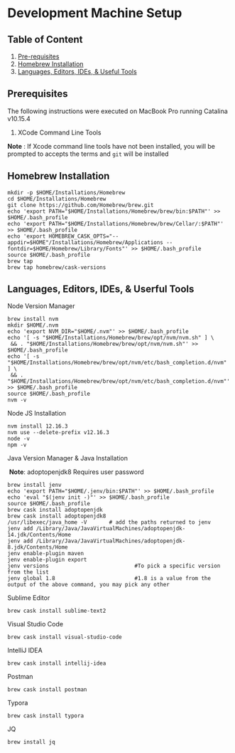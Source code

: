 # Development Machine Setup

## Table of Content

1. [Pre-requisites](#prerequisites)
2. [Homebrew Installation](#homebrew-installation)
3. [Languages, Editors, IDEs, & Useful Tools](#favorite-editor)

<a name="prerequisites"><a/>

## Prerequisites

The following instructions were executed on MacBook Pro running Catalina v10.15.4

1. XCode Command Line Tools

**Note** : If Xcode command line tools have not been installed, you will be prompted to accepts the terms and ```git``` will be installed

<a name="homebrew-installation"></a>

## Homebrew Installation

```
mkdir -p $HOME/Installations/Homebrew
cd $HOME/Installations/Homebrew
git clone https://github.com/Homebrew/brew.git
echo 'export PATH="$HOME/Installations/Homebrew/brew/bin:$PATH"' >> $HOME/.bash_profile
echo 'export PATH="$HOME/Installations/Homebrew/brew/Cellar/:$PATH"' >> $HOME/.bash_profile
echo 'export HOMEBREW_CASK_OPTS="--appdir=$HOME"/Installations/Homebrew/Applications --fontdir=$HOME/Homebrew/Library/Fonts"' >> $HOME/.bash_profile
source $HOME/.bash_profile
brew tap
brew tap homebrew/cask-versions
```

## Languages, Editors, IDEs, & Userful Tools


Node Version Manager
```
brew install nvm
mkdir $HOME/.nvm
echo 'export NVM_DIR="$HOME/.nvm"' >> $HOME/.bash_profile
echo '[ -s "$HOME/Installations/Homebrew/brew/opt/nvm/nvm.sh" ] \
 && . "$HOME/Installations/Homebrew/brew/opt/nvm/nvm.sh"' >> $HOME/.bash_profile
echo '[ -s "$HOME/Installations/Homebrew/brew/opt/nvm/etc/bash_completion.d/nvm" ] \
 && . "$HOME/Installations/Homebrew/brew/opt/nvm/etc/bash_completion.d/nvm"' >> $HOME/.bash_profile
source $HOME/.bash_profile
nvm -v
```

Node JS Installation
```
nvm install 12.16.3
nvm use --delete-prefix v12.16.3
node -v
npm -v
```

Java Version Manager & Java Installation

​		**Note**: adoptopenjdk8 Requires user password

```
brew install jenv
echo 'export PATH="$HOME/.jenv/bin:$PATH"' >> $HOME/.bash_profile
echo 'eval "$(jenv init -)"' >> $HOME/.bash_profile
source $HOME/.bash_profile
brew cask install adoptopenjdk
brew cask install adoptopenjdk8
/usr/libexec/java_home -V 		# add the paths returned to jenv
jenv add /Library/Java/JavaVirtualMachines/adoptopenjdk-14.jdk/Contents/Home
jenv add /Library/Java/JavaVirtualMachines/adoptopenjdk-8.jdk/Contents/Home
jenv enable-plugin maven
jenv enable-plugin export
jenv versions     						#To pick a specific version from the list
jenv global 1.8   						#1.8 is a value from the output of the above command, you may pick any other
```


Sublime Editor
```
brew cask install sublime-text2
```

Visual Studio Code
```
brew cask install visual-studio-code
```

IntelliJ IDEA
```
brew cask install intellij-idea
```

Postman
```
brew cask install postman
```

Typora
```
brew cask install typora
```

JQ 
``` 
brew install jq
```




